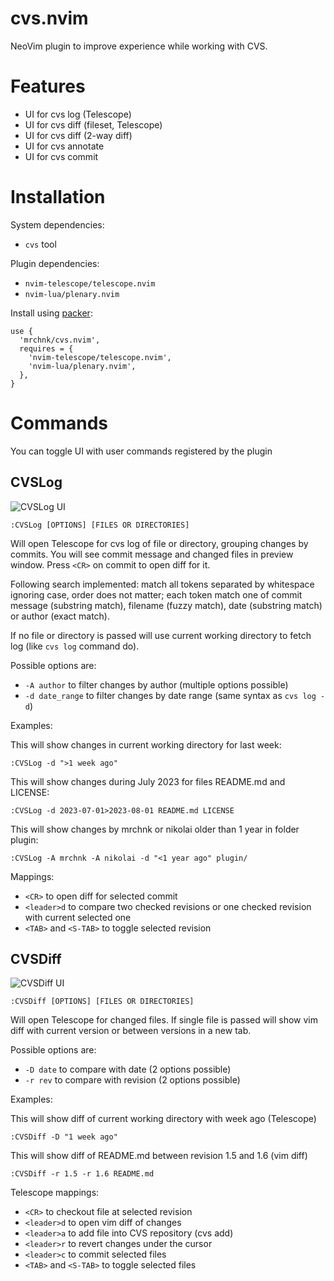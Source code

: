 <!-- panvimdoc-ignore-start -->

cvs.nvim
========

NeoVim plugin to improve experience while working with CVS.

<!-- panvimdoc-ignore-end -->

Features
========

* UI for cvs log (Telescope)
* UI for cvs diff (fileset, Telescope)
* UI for cvs diff (2-way diff)
* UI for cvs annotate
* UI for cvs commit

Installation
============

System dependencies:

* `cvs` tool

Plugin dependencies:

* `nvim-telescope/telescope.nvim`
* `nvim-lua/plenary.nvim`

Install using [packer](https://github.com/wbthomason/packer.nvim):

    use {
      'mrchnk/cvs.nvim',
      requires = {
        'nvim-telescope/telescope.nvim',
        'nvim-lua/plenary.nvim',
      },
    }

Commands
========

You can toggle UI with user commands registered by the plugin

<!-- panvimdoc-ignore-start -->
CVSLog
------

![CVSLog UI](https://github.com/mrchnk/cvs.nvim/assets/524109/520b39da-9b14-42ae-9978-d7fb3c5a81b4)

    :CVSLog [OPTIONS] [FILES OR DIRECTORIES]

<!-- panvimdoc-ignore-end -->
<!-- panvimdoc-include-comment
```vimdoc
------------------------------------------------------------------------------
`:CVSLog [OPTIONS] [FILES OR DIRECTORIES]`                           *:CVSLog*
``` -->

Will open Telescope for cvs log of file or directory, grouping changes by
commits. You will see commit message and changed files in preview window.
Press `<CR>` on commit to open diff for it.

Following search implemented: match all tokens separated by whitespace
ignoring case, order does not matter; each token match one of commit message
(substring match), filename (fuzzy match), date (substring match) or author
(exact match).

If no file or directory is passed will use current working directory to fetch
log (like `cvs log` command do).

Possible options are:

* `-A author` to filter changes by author (multiple options possible)
* `-d date_range` to filter changes by date range (same syntax
  as `cvs log -d`)

Examples:

This will show changes in current working directory for last week:

    :CVSLog -d ">1 week ago"

This will show changes during July 2023 for files README.md and LICENSE:

    :CVSLog -d 2023-07-01>2023-08-01 README.md LICENSE

This will show changes by mrchnk or nikolai older than 1 year in folder
plugin:

    :CVSLog -A mrchnk -A nikolai -d "<1 year ago" plugin/

Mappings:

* `<CR>` to open diff for selected commit
* `<leader>d` to compare two checked revisions or one checked revision with
  current selected one
* `<TAB>` and `<S-TAB>` to toggle selected revision

<!-- panvimdoc-ignore-start -->
CVSDiff
-------

![CVSDiff UI](https://github.com/mrchnk/cvs.nvim/assets/524109/e60b71b8-9e5f-4bcd-96a5-2b376878b2b4)

    :CVSDiff [OPTIONS] [FILES OR DIRECTORIES]

<!-- panvimdoc-ignore-end -->
<!-- panvimdoc-include-comment
```vimdoc
------------------------------------------------------------------------------
`:CVSDiff [OPTIONS] [FILES OR DIRECTORIES]`                         *:CVSDiff*
``` -->

Will open Telescope for changed files. If single file is passed will show vim
diff with current version or between versions in a new tab.

Possible options are:

* `-D date` to compare with date (2 options possible)
* `-r rev` to compare with revision (2 options possible)

Examples:

This will show diff of current working directory with week ago (Telescope)

    :CVSDiff -D "1 week ago"

This will show diff of README.md between revision 1.5 and 1.6 (vim diff)

    :CVSDiff -r 1.5 -r 1.6 README.md

Telescope mappings:

* `<CR>` to checkout file at selected revision
* `<leader>d` to open vim diff of changes
* `<leader>a` to add file into CVS repository (cvs add)
* `<leader>r` to revert changes under the cursor
* `<leader>c` to commit selected files
* `<TAB>` and `<S-TAB>` to toggle selected files

